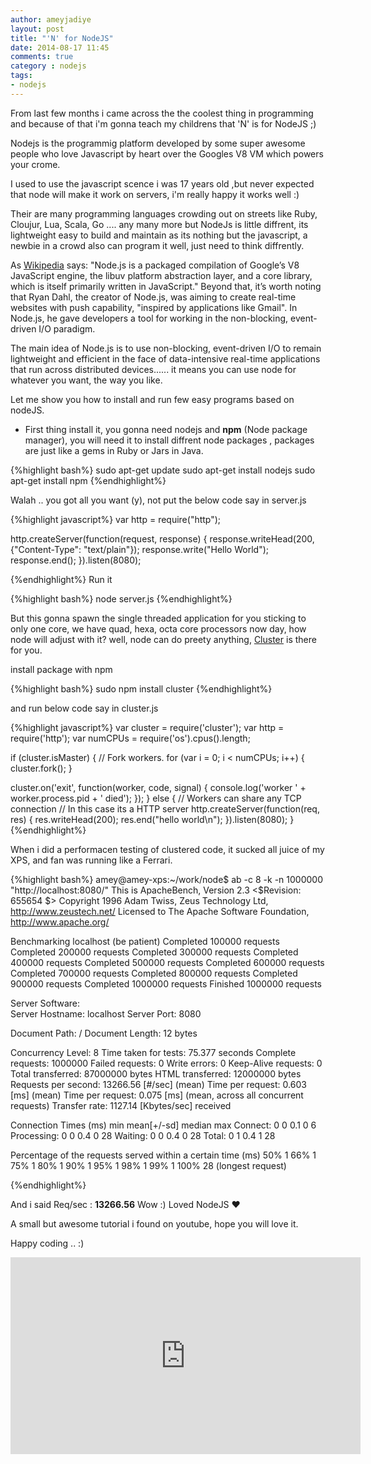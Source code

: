 ```yaml
---
author: ameyjadiye
layout: post
title: "'N' for NodeJS"
date: 2014-08-17 11:45
comments: true
category : nodejs
tags:
- nodejs
---
```


From last few months i came across the the coolest thing in programming and because of that i'm gonna teach my childrens that 'N' is for NodeJS ;)

Nodejs is the programmig platform developed by some super awesome people who love Javascript by heart over the Googles V8 VM which powers your crome.

I used to use the javascript scence i was 17 years old ,but never expected that node will make it work on servers, i'm really happy it works well :)

Their are many programming languages crowding out on streets like Ruby, Cloujur, Lua, Scala, Go .... any many more but NodeJs is little diffrent, its lightweight easy to build and maintain as its nothing but the javascript, a newbie in a crowd also can program it well, just need to think diffrently.

As [Wikipedia](http://en.wikipedia.org/wiki/Nodejs) says: "Node.js is a packaged compilation of Google’s V8 JavaScript engine, the libuv platform abstraction layer, and a core library, which is itself primarily written in JavaScript." Beyond that, it’s worth noting that Ryan Dahl, the creator of Node.js, was aiming to create real-time websites with push capability, "inspired by applications like Gmail". In Node.js, he gave developers a tool for working in the non-blocking, event-driven I/O paradigm.

The main idea of Node.js is to use non-blocking, event-driven I/O to remain lightweight and efficient in the face of data-intensive real-time applications that run across distributed devices...... it means you can use node for whatever you want, the way you like.


Let me show you how to install and run few easy programs based on nodeJS.

+ First thing install it, you gonna need nodejs and **npm** (Node package manager), you will need it to  install diffrent node packages , packages are just like a gems in Ruby or Jars in Java.

{%highlight bash%}
sudo apt-get update
sudo apt-get install nodejs
sudo apt-get install npm
{%endhighlight%}

Walah .. you got all you want (y), not put the below code say in server.js

{%highlight javascript%}
var http = require("http");

http.createServer(function(request, response) {
  response.writeHead(200, {"Content-Type": "text/plain"});
  response.write("Hello World");
  response.end();
}).listen(8080);

{%endhighlight%}
Run it

{%highlight bash%}
node server.js
{%endhighlight%}


But this gonna spawn the single threaded application for you sticking to only one core, we have quad, hexa, octa core processors now day, how node will adjust with it? well, node can do preety anything, [Cluster](http://nodejs.org/api/cluster.html) is there for you.

install package with npm

{%highlight bash%}
sudo npm install cluster
{%endhighlight%}


and run below code say in cluster.js

{%highlight javascript%}
var cluster = require('cluster');
var http = require('http');
var numCPUs = require('os').cpus().length;

if (cluster.isMaster) {
  // Fork workers.
  for (var i = 0; i < numCPUs; i++) {
    cluster.fork();
  }

  cluster.on('exit', function(worker, code, signal) {
    console.log('worker ' + worker.process.pid + ' died');
  });
} else {
  // Workers can share any TCP connection
  // In this case its a HTTP server
  http.createServer(function(req, res) {
    res.writeHead(200);
    res.end("hello world\n");
  }).listen(8080);
}
{%endhighlight%}


When i did a performacen testing of clustered code, it sucked all juice of my XPS, and fan was running like a Ferrari.

{%highlight bash%}
amey@amey-xps:~/work/node$ ab -c 8 -k -n 1000000 "http://localhost:8080/"
This is ApacheBench, Version 2.3 <$Revision: 655654 $>
Copyright 1996 Adam Twiss, Zeus Technology Ltd, http://www.zeustech.net/
Licensed to The Apache Software Foundation, http://www.apache.org/

Benchmarking localhost (be patient)
Completed 100000 requests
Completed 200000 requests
Completed 300000 requests
Completed 400000 requests
Completed 500000 requests
Completed 600000 requests
Completed 700000 requests
Completed 800000 requests
Completed 900000 requests
Completed 1000000 requests
Finished 1000000 requests


Server Software:        
Server Hostname:        localhost
Server Port:            8080

Document Path:          /
Document Length:        12 bytes

Concurrency Level:      8
Time taken for tests:   75.377 seconds
Complete requests:      1000000
Failed requests:        0
Write errors:           0
Keep-Alive requests:    0
Total transferred:      87000000 bytes
HTML transferred:       12000000 bytes
Requests per second:    13266.56 [#/sec] (mean)
Time per request:       0.603 [ms] (mean)
Time per request:       0.075 [ms] (mean, across all concurrent requests)
Transfer rate:          1127.14 [Kbytes/sec] received

Connection Times (ms)
              min  mean[+/-sd] median   max
Connect:        0    0   0.1      0       6
Processing:     0    0   0.4      0      28
Waiting:        0    0   0.4      0      28
Total:          0    1   0.4      1      28

Percentage of the requests served within a certain time (ms)
  50%      1
  66%      1
  75%      1
  80%      1
  90%      1
  95%      1
  98%      1
  99%      1
 100%     28 (longest request)

{%endhighlight%}


And i said Req/sec : **13266.56** Wow :)
Loved NodeJS ♥

A small but awesome tutorial i found on youtube, hope you will love it.

Happy coding .. :)

<p id="vidn">
<iframe style="height: 315px;width: 560px;text-align: center !important;" src="https://www.youtube.com/embed/ndKRjmA6WNA"  frameborder="0">
</iframe> 
</p>
